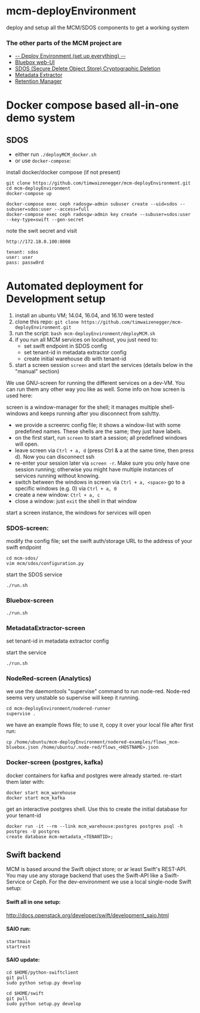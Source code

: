 # mcm-deployEnvironment
deploy and setup all the MCM/SDOS components to get a working system


### The other parts of the MCM project are
* [-- Deploy Environment (set up everything) --](https://github.com/timwaizenegger/mcm-deployEnvironment)
* [Bluebox web-UI](https://github.com/timwaizenegger/mcm-bluebox)
* [SDOS (Secure Delete Object Store) Cryptographic Deletion](https://github.com/timwaizenegger/mcm-sdos)
* [Metadata Extractor](https://github.com/timwaizenegger/mcm-metadataExtractor)
* [Retention Manager](https://github.com/timwaizenegger/mcm-retentionManager)



# Docker compose based all-in-one demo system
## SDOS
* either run `./deployMCM_docker.sh`
* or use `docker-compose`:

install docker/docker compose (if not present)

    git clone https://github.com/timwaizenegger/mcm-deployEnvironment.git
    cd mcm-deployEnvironment
    docker-compose up

    docker-compose exec ceph radosgw-admin subuser create --uid=sdos --subuser=sdos:user --access=full
    docker-compose exec ceph radosgw-admin key create --subuser=sdos:user --key-type=swift --gen-secret

note the swit secret and visit

    http://172.18.0.100:8000

    tenant: sdos
    user: user
    pass: passw0rd




# Automated deployment for Development setup

1. install an ubuntu VM; 14.04, 16.04, and 16.10 were tested
2. clone this repo: `git clone https://github.com/timwaizenegger/mcm-deployEnvironment.git`
3. run the script: `bash mcm-deployEnvironment/deployMCM.sh`
4. if you run all MCM services on localhost, you just need to: 
    - set swift endpoint in SDOS config 
    - set tenant-id in metadata extractor config
    - create initial warehouse db with tenant-id
5. start a screen session `screen` and start the services (details below in the "manual" section)


    
We use GNU-screen for running the different services on a dev-VM. You can run them any other way you like as well. Some info on how screen is used here:

screen is a window-manager for the shell; it manages multiple shell-windows and keeps running after you disconnect from ssh/tty.

* we provide a screenrc config file; it shows a window-list with some predefined names. These shells are the same; they just have labels.
* on the first start, run `screen` to start a session; all predefined windows will open.
* leave screen via `Ctrl + a, d` (press Ctrl & a at the same time, then press d). Now you can disconnect ssh
* re-enter your session later via `screen -r`. Make sure you only have one session running; otherwise you might have multiple instances of services running without knowing.
* switch between the windows in screen via `Ctrl + a, <space>` go to a specific windows (e.g. 0) via `Ctrl + a, 0`
* create a new window: `Ctrl + a, c`
* close a window: just `exit` the shell in that window
 
 
 
start a screen instance, the windows for services will open
### SDOS-screen:

modify the config file; set the swift auth/storage URL to the address of your swift endpoint

    cd mcm-sdos/
    vim mcm/sdos/configuration.py
    
start the SDOS service

    ./run.sh
    
    
### Bluebox-screen

    ./run.sh



### MetadataExtractor-screen

set tenant-id in metadata extractor config

start the service

    ./run.sh


### NodeRed-screen (Analytics)
we use the daemontools "supervise" command to run node-red. Node-red seems very unstable so supervise will keep it running.

    cd mcm-deployEnvironment/nodered-runner
    supervise .

we have an example flows file; to use it, copy it over your local file after first run:
    
    cp /home/ubuntu/mcm-deployEnvironment/nodered-examples/flows_mcm-bluebox.json /home/ubuntu/.node-red/flows_<HOSTNAME>.json


### Docker-screen (postgres, kafka)
docker containers for kafka and postgres were already started. re-start them later with:

    docker start mcm_warehouse
    docker start mcm_kafka

get an interactive postgres shell. Use this to create the initial database for your tenant-id

    docker run -it --rm --link mcm_warehouse:postgres postgres psql -h postgres -U postgres
    create database mcm-metadata_<TENANTID>;






## Swift backend
MCM is based around the Swift object store; or ar least Swift's REST-API. You may use
any storage backend that uses the Swift-API like a Swift-Service or Ceph. For the dev-environment we use
a local single-node Swift setup:

#### Swift all in one setup:
http://docs.openstack.org/developer/swift/development_saio.html

#### SAIO run:

    startmain
    startrest

#### SAIO update:

    cd $HOME/python-swiftclient
    git pull
    sudo python setup.py develop

    cd $HOME/swift
    git pull
    sudo python setup.py develop


